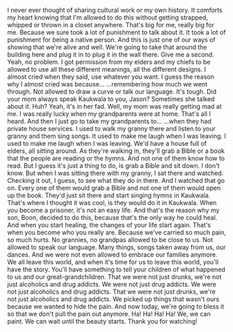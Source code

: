 I never ever thought of sharing cultural work or my own history. It comforts my heart knowing that I'm allowed to do this without getting strapped, whipped or thrown in a closet anywhere. That's big for me, really big for me. Because we sure took a lot of punishment to talk about it. It took a lot of punishment for being a native person. And this is just one of our ways of showing that we're alive and well. We're going to take that around the building here and plug it in to plug it in the wall there. Give me a second. Yeah, no problem. I got permission from my elders and my chiefs to be allowed to use all these different meanings, all the different designs. I almost cried when they said, use whatever you want. I guess the reason why I almost cried was because... ...remembering how much we went through. Not allowed to draw a curve or talk our language. It's tough. Did your mom always speak Kaukwala to you, Jason? Sometimes she talked about it. Huh? Yeah, it's in her fad. Well, my mom was really getting mad at me. I was really lucky when my grandparents were at home. That's all I heard. And then I just go to take my grandparents to... ...when they had private house services. I used to walk my granny there and listen to your granny and them sing songs. It used to make me laugh when I was leaving. I used to make me laugh when I was leaving. We'd have a house full of elders, all sitting around. As they're walking in, they'll grab a Bible or a book that the people are reading or the hymns. And not one of them know how to read. But I guess it's just a thing to do, is grab a Bible and sit down. I don't know. But when I was sitting there with my granny, I sat there and watched. Checking it out, I guess, to see what they do in there. And I watched that go on. Every one of them would grab a Bible and not one of them would open up the book. They'd just sit there and start singing hymns in Kaukwala. That's where I thought it was cool, is they would do it in Kaukwala. When you become a prisoner, it's not an easy life. And that's the reason why my son, Boon, decided to do this, because that's the only way he could heal. And when you start healing, the changes of your life start again. That's when you become who you really are. Because we've carried so much pain, so much hurts. No grannies, no grandpas allowed to be close to us. Not allowed to speak our language. Many things, songs taken away from us, our dances. And we were not even allowed to embrace our families anymore. We all leave this world, and when it's time for us to leave this world, you'll have the story. You'll have something to tell your children of what happened to us and our great-grandchildren. That we were not just drunks, we're not just alcoholics and drug addicts. We were not just drug addicts. We were not just alcoholics and drug addicts. That we were not just drunks, we're not just alcoholics and drug addicts. We picked up things that wasn't ours because we wanted to hide the pain. And now today, we're going to bless it so that we don't pull the pain out anymore. Ha! Ha! Ha! Ha! We, we can paint. We can wait until the beauty starts. Thank you for watching!